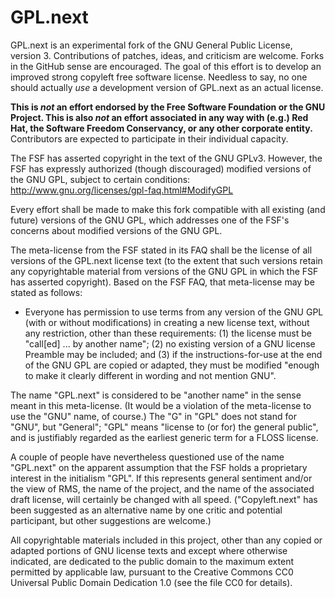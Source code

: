GPL.next
========

GPL.next is an experimental fork of the GNU General Public License,
version 3. Contributions of patches, ideas, and criticism are
welcome. Forks in the GitHub sense are encouraged. The goal of this
effort is to develop an improved strong copyleft free software
license. Needless to say, no one should actually *use* a development
version of GPL.next as an actual license. 

**This is *not* an effort endorsed by the Free Software Foundation or
the GNU Project. This is also *not* an effort associated in any way
with (e.g.) Red Hat, the Software Freedom Conservancy, or any other
corporate entity.** Contributors are expected to participate in their
individual capacity.

The FSF has asserted copyright in the text of the GNU GPLv3. However,
the FSF has expressly authorized (though discouraged) modified
versions of the GNU GPL, subject to certain conditions:
http://www.gnu.org/licenses/gpl-faq.html#ModifyGPL

Every effort shall be made to make this fork compatible with all
existing (and future) versions of the GNU GPL, which addresses one of
the FSF's concerns about modified versions of the GNU GPL.

The meta-license from the FSF stated in its FAQ shall be the license
of all versions of the GPL.next license text (to the extent that such
versions retain any copyrightable material from versions of the GNU
GPL in which the FSF has asserted copyright). Based on the FSF FAQ,
that meta-license may be stated as follows:

* Everyone has permission to use terms from any version of the GNU GPL
  (with or without modifications) in creating a new license text,
  without any restriction, other than these requirements: (1) the
  license must be "call[ed] ... by another name"; (2) no existing
  version of a GNU license Preamble may be included; and (3) if the
  instructions-for-use at the end of the GNU GPL are copied or
  adapted, they must be modified "enough to make it clearly different
  in wording and not mention GNU".

The name "GPL.next" is considered to be "another name" in the sense
meant in this meta-license. (It would be a violation of the
meta-license to use the "GNU" name, of course.) The "G" in "GPL" does
not stand for "GNU", but "General"; "GPL" means "license to (or for)
the general public", and is justifiably regarded as the earliest
generic term for a FLOSS license.

A couple of people have nevertheless questioned use of the name
"GPL.next" on the apparent assumption that the FSF holds a proprietary
interest in the initialism "GPL". If this represents general sentiment
and/or the view of RMS, the name of the project, and the name of the
associated draft license, will certainly be changed with all
speed. ("Copyleft.next" has been suggested as an alternative name by
one critic and potential participant, but other suggestions are
welcome.)

All copyrightable materials included in this project, other than any
copied or adapted portions of GNU license texts and except where
otherwise indicated, are dedicated to the public domain to the maximum
extent permitted by applicable law, pursuant to the Creative Commons
CC0 Universal Public Domain Dedication 1.0 (see the file CC0 for
details).

